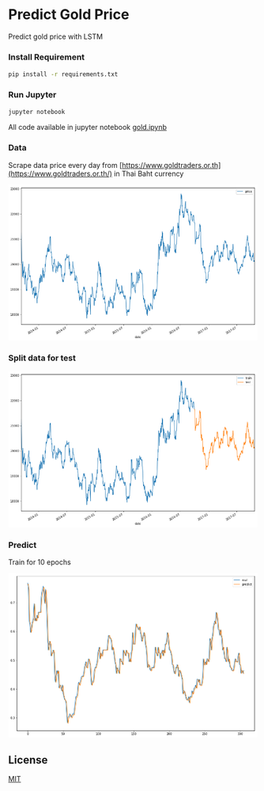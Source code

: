 # Predict Gold Price
Predict gold price with LSTM

### Install Requirement

```bash
pip install -r requirements.txt
```

### Run Jupyter

```bash
jupyter notebook
```
All code available in jupyter notebook [gold.ipynb](/gold.ipynb)

### Data
Scrape data price every day from [https://www.goldtraders.or.th](https://www.goldtraders.or.th/) in Thai Baht currency

![Thai Gold Price](/images/gold_price.png)

### Split data for test

![Split price data](/images/split.png)

### Predict 
Train for 10 epochs

![Predict](/images/predict.png)

## License
[MIT](/LICENSE)

